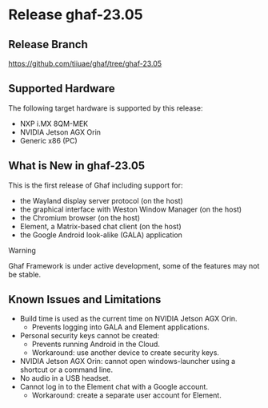 <!--
    Copyright 2022-2024 TII (SSRC) and the Ghaf contributors
    SPDX-License-Identifier: CC-BY-SA-4.0
-->

# Release ghaf-23.05


## Release Branch

<https://github.com/tiiuae/ghaf/tree/ghaf-23.05>


## Supported Hardware

The following target hardware is supported by this release:

* NXP i.MX 8QM-MEK
* NVIDIA Jetson AGX Orin
* Generic x86 (PC)


## What is New in ghaf-23.05

This is the first release of Ghaf including support for:

* the Wayland display server protocol (on the host)
* the graphical interface with Weston Window Manager (on the host)
* the Chromium browser (on the host)
* Element, a Matrix-based chat client (on the host)
* the Google Android look-alike (GALA) application

> [!WARNING]
> Ghaf Framework is under active development, some of the features may not be stable.


## Known Issues and Limitations

* Build time is used as the current time on NVIDIA Jetson AGX Orin.
  * Prevents logging into GALA and Element applications.
* Personal security keys cannot be created:
  * Prevents running Android in the Cloud.
  * Workaround: use another device to create security keys.
* NVIDIA Jetson AGX Orin: сannot open windows-launcher using a shortcut or a command line.
* No audio in a USB headset.
* Cannot log in to the Element chat with a Google account.
  * Workaround: create a separate user account for Element.
